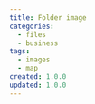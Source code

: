 ```yaml
---
title: Folder image
categories:
  - files
  - business
tags:
  - images
  - map
created: 1.0.0
updated: 1.0.0
---
```

